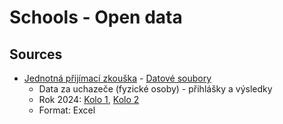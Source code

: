 # Schools - Open data


## Sources


-  [Jednotná přijímací zkouška](https://data.cermat.cz/menu/data-a-analyticke-vystupy-jednotna-prijimaci-zkouska) - [Datové soubory](https://data.cermat.cz/menu/data-a-analyticke-vystupy-jednotna-prijimaci-zkouska/datove-soubory)
   - Data za uchazeče (fyzické osoby) - přihlášky a výsledky
   - Rok 2024: [Kolo 1](https://data.cermat.cz/files/files/pz2024_kolo1_fyzosoby_prihlasky_vysledky.xlsx), [Kolo 2](https://data.cermat.cz/files/files/pz2024_kolo2_fyzosoby_prihlasky_vysledky.xlsx)
   - Format: Excel